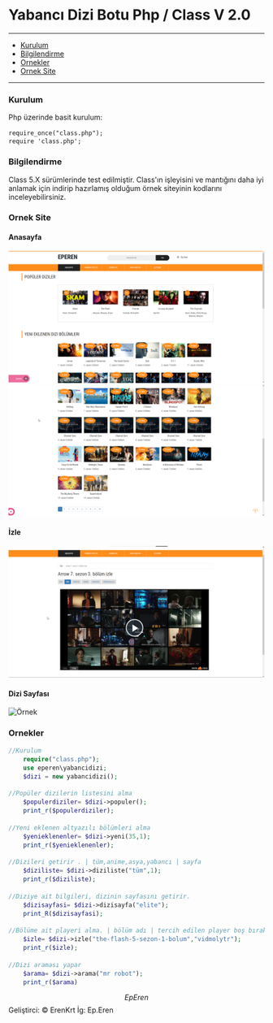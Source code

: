 # Yabancı Dizi Botu Php / Class V 2.0

---
- [Kurulum](#kurulum)
- [Bilgilendirme](#bilgilendirme)
- [Ornekler](#ornekler)
- [Ornek Site](#ornek-site)
---


### Kurulum

Php üzerinde basit kurulum:

    require_once("class.php");
    require 'class.php';

### Bilgilendirme

Class 5.X sürümlerinde test edilmiştir.
Class'ın işleyisini ve mantığını daha iyi anlamak için indirip hazırlamış olduğum örnek siteyinin kodlarını inceleyebilirsiniz.

### Ornek Site
#### Anasayfa
![Örnek](resimler/anasayfa.png)
![Örnek](resimler/anasayfa%20(2).png)
#### İzle
![Örnek](resimler/izle.png)
#### Dizi Sayfası
![Örnek](resimler/dizi%20sayfası.png)

### Ornekler


```php
//Kurulum
	require("class.php");
	use eperen\yabancidizi;
	$dizi = new yabancidizi();
	
//Popüler dizilerin listesini alma
	$populerdiziler= $dizi->populer();
	print_r($populerdiziler);

//Yeni eklenen altyazılı bölümleri alma
	$yenieklenenler= $dizi->yeni(35,1);
	print_r($yenieklenenler);

//Dizileri getirir . | tüm,anime,asya,yabancı | sayfa
	$diziliste= $dizi->diziliste("tüm",1);
	print_r($diziliste);

//Diziye ait bilgileri, dizinin sayfasını getirir.
	$dizisayfasi= $dizi->dizisayfa("elite");
	print_R($dizisayfasi);

//Bölüme ait playeri alma. | bölüm adı | tercih edilen player boş bırakılırsa otomatik seçer
	$izle= $dizi->izle("the-flash-5-sezon-1-bolum","vidmolytr");
	print_r($izle);

//Dizi araması yapar
	$arama= $dizi->arama("mr robot");
	print_r($arama)
```
$$
EpEren
$$
Geliştirci: © ErenKrt
İg: Ep.Eren
